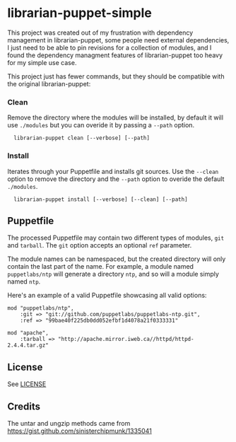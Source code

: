 # librarian-puppet-simple

This project was created out of my frustration with dependency management in librarian-puppet, some people need external dependencies, I just need to be able to pin revisions for a collection of modules, and I found the dependency managment features of librarian-puppet too heavy for my simple use case.

This project just has fewer commands, but they should be compatible with the original librarian-puppet:

### Clean
Remove the directory where the modules will be installed, by default it will use `./modules` but you can overide it by passing a `--path` option.
```
  librarian-puppet clean [--verbose] [--path]
```

### Install
Iterates through your Puppetfile and installs git sources. Use the `--clean` option to remove the directory and the `--path` option to overide the default `./modules`.
```
  librarian-puppet install [--verbose] [--clean] [--path]
```

## Puppetfile
The processed Puppetfile may contain two different types of modules, `git` and `tarball`. The `git` option accepts an optional `ref` parameter.

The module names can be namespaced, but the created directory will only contain the last part of the name. For example, a module named `puppetlabs/ntp` will generate a directory `ntp`, and so will a module simply named `ntp`.

Here's an example of a valid Puppetfile showcasing all valid options:

```
mod "puppetlabs/ntp",
    :git => "git://github.com/puppetlabs/puppetlabs-ntp.git",
    :ref => "99bae40f225db0dd052efbf1d4078a21f0333331"

mod "apache",
    :tarball => "http://apache.mirror.iweb.ca//httpd/httpd-2.4.4.tar.gz"
```

## License

See [LICENSE](/LICENSE)

## Credits
The untar and ungzip methods came from https://gist.github.com/sinisterchipmunk/1335041